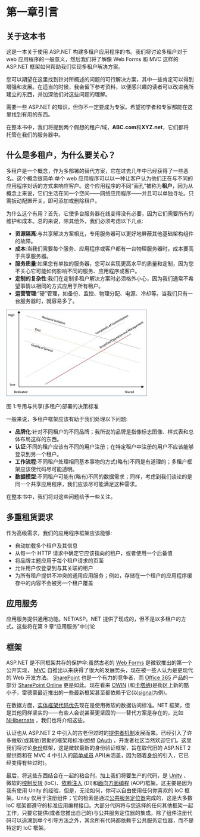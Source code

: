 # 第一章引言

## 关于这本书

这是一本关于使用 ASP.NET 构建多租户应用程序的书。我们将讨论多租户对于 web 应用程序的一般意义，然后我们将了解像 Web Forms 和 MVC 这样的 ASP.NET 框架如何帮助我们实现多租户解决方案。

您可以期望在这里找到针对所概述的问题的可行解决方案，其中一些肯定可以得到增强和发展。在适当的时候，我会留下参考资料，以便感兴趣的读者可以改进我所建立的东西，并加深他们对这些问题的理解。

需要一些 ASP.NET 的知识，但你不一定要成为专家。希望初学者和专家都能在这里找到有用的东西。

在整本书中，我们将提到两个假想的租户/域，**ABC.com**和**XYZ.net**，它们都将托管在我们的服务器中。

## 什么是多租户，为什么要关心？

多租户是一个概念，作为多部署的替代方案，它在过去几年中已经获得了一些恶名。这个概念很简单:单个 web 应用程序可以以一种让客户认为他们正在与不同的应用程序对话的方式来响应客户。这个应用程序的不同“面孔”被称为**租户**，因为从概念上来说，它们生活在同一个空间——网络应用程序——并且可以单独寻址。只需扳动配置开关，即可添加或删除租户。

为什么这个有用？首先，它使多台服务器在线变得没有必要，因为它们需要所有的维护和成本。总的来说，除其他外，我们必须考虑以下几点:

*   **资源隔离**:与共享解决方案相比，专用服务器可以更好地屏蔽其他基础架构组件的故障。
*   **成本**:当我们需要每个服务、应用程序或客户都有一台物理服务器时，成本要高于共享服务器。
*   **服务质量**:如果您有单独的服务器，您可以实现更高水平的质量和定制，因为您不关心它可能如何影响不同的服务、应用程序或客户。
*   **定制的复杂性**:我们在定制多租户解决方案时必须格外小心，因为我们通常不希望事情以相同的方式应用于所有租户。
*   **运营管理**:“硬”管理，如备份、监控、物理分配、电源、冷却等。当我们只有一台服务器时，就容易多了。

![This diagram shows key attributes of Multi-tenant Hosting Platforms](img/image001.jpg)

图 1:专用与共享(多租户)部署的决策标准

一般来说，多租户框架应该有助于我们处理以下问题:

*   **品牌化**:针对不同租户的不同品牌；我所说的品牌是指像标志图像、样式表和总体布局这样的东西。
*   **认证**:不同的租户应该有不同的用户注册；在特定租户中注册的用户不应该能够登录到另一个租户。
*   **工作流程**:不同租户处理相同基本事物的方式(略有)不同是有道理的；多租户框架应该使代码尽可能透明。
*   **数据模型**:不同租户可能有(略有)不同的数据需求；同样，考虑到我们谈论的是同一个共享应用程序，我们应该尽可能满足这种需求。

在整本书中，我们将对这些问题给予一些关注。

## 多重租赁要求

作为高级需求，我们的应用程序框架应该能够:

*   自动加载多个租户及其信息
*   从每一个 HTTP 请求中确定它应该指向的租户，或者使用一个后备值
*   将品牌主题应用于每个租户请求的页面
*   允许用户仅登录到与其关联的租户
*   为所有租户提供不冲突的通用应用服务；例如，存储在一个租户的应用程序缓存中的内容不会被另一个租户覆盖

## 应用服务

应用服务提供通用功能。NET/ASP。NET 提供了现成的，但不是以多租户的方式。这些将在第 9 章“应用服务”中讨论

## 框架

ASP.NET 是不同框架共存的保护伞:虽然古老的 [Web Forms](http://www.asp.net/web-forms) 是微软推出的第一个公开实现， [MVC](http://www.asp.net/mvc) 自推出以来获得了很大的发展势头，现在被一些人认为是更现代的 Web 开发方法。 [SharePoint](http://products.office.com/en-us/sharepoint/collaboration) 也是一个有力的竞争者，而 [Office 365](http://products.office.com/en-us/office-365-home) 产品的一部分 [SharePoint Online](https://products.office.com/en-us/sharepoint/sharepoint-online-collaboration-software) 更是如此。现在看来 [OWIN](http://owin.org/) (和[卡塔纳](http://katanaproject.codeplex.com/))是街区上新的酷小子，雷德蒙最近推出的一些最新框架甚至都依赖于它(以[signal](http://www.asp.net/signalr)为例)。

在数据方面，[实体框架代码优先](https://msdn.microsoft.com/en-us/data/ef.aspx)现在是使用微软的数据访问标准。NET 框架，但是其他同样坚实的——有些人会说甚至更坚固的——替代方案是存在的，比如 [NHibernate](http://nhibernate.info/) ，我们也将介绍这些。

认证也从 ASP.NET 2 中引入的古老但过时的[提供者机制](https://msdn.microsoft.com/en-us/library/aa478948.aspx)发展而来。已经引入了许多微软(或其他)赞助的框架和标准(想想 [OAuth](http://oauth.net/) ，开发者社区当然欢迎它们。这里我们将讨论[身份](http://www.asp.net/identity)框架，这是微软最新的身份验证框架，旨在取代旧的 ASP.NET 2 提供商和在 MVC 4 中引入的[简单成员](http://www.asp.net/web-pages/overview/security/16-adding-security-and-membership) API(未涵盖，因为随着[身份](http://www.asp.net/identity)的引入，它已经变得有些过时)。

最后，将这些东西结合在一起的粘合剂，加上我们将要生产的代码，是 [Unity](http://unity.codeplex.com) 、微软的[控制反转](http://martinfowler.com/bliki/InversionOfControl.html) (IoC)、[依赖注入](http://martinfowler.com/articles/injection.html) (DI)和[面向方面编程](http://en.wikipedia.org/wiki/Aspect-oriented_programming) (AOP)框架。这主要是因为我有使用 Unity 的经验，但是，无论如何，你可以自由使用任何你喜欢的 IoC 框架。Unity 仅用于注册组件；它的检索是通过[公共服务定位器](https://commonservicelocator.codeplex.com/)完成的，这是大多数 IoC 框架都遵守的标准应用编程接口。大部分代码将与您选择的任何其他框架一起工作，只要它提供(或者您推出自己的)与公共服务定位器的集成。除了组件注册代码可以追溯到单个引导方法之外，其余所有代码都依赖于公共服务定位器，而不是特定的 IoC 框架。